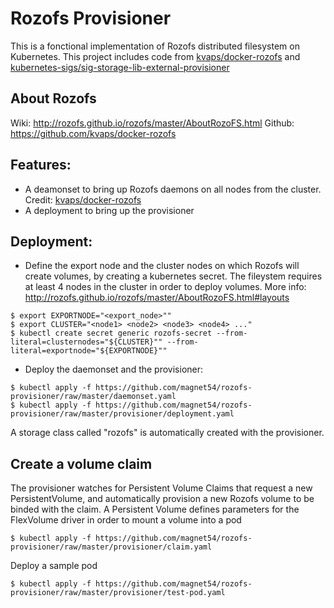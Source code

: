 # Rozofs Provisioner

This is a fonctional implementation of Rozofs distributed filesystem on Kubernetes.
This project includes code from [kvaps/docker-rozofs]  and [kubernetes-sigs/sig-storage-lib-external-provisioner] 

## About Rozofs
Wiki: http://rozofs.github.io/rozofs/master/AboutRozoFS.html
Github: https://github.com/kvaps/docker-rozofs


## Features:
  - A deamonset to bring up Rozofs daemons on all nodes from the cluster. Credit: [kvaps/docker-rozofs]
  - A deployment to bring up the provisioner

## Deployment:

  - Define the export node and the cluster nodes on which Rozofs will create volumes, by creating a kubernetes secret. The fileystem requires at least 4 nodes in the cluster in order to deploy volumes. More info: http://rozofs.github.io/rozofs/master/AboutRozoFS.html#layouts
```
$ export EXPORTNODE="<export_node>""
$ export CLUSTER="<node1> <node2> <node3> <node4> ..."
$ kubectl create secret generic rozofs-secret --from-literal=clusternodes="${CLUSTER}"" --from-literal=exportnode="${EXPORTNODE}""
```
  - Deploy the daemonset and the provisioner:
```
$ kubectl apply -f https://github.com/magnet54/rozofs-provisioner/raw/master/daemonset.yaml
$ kubectl apply -f https://github.com/magnet54/rozofs-provisioner/raw/master/provisioner/deployment.yaml
```
A storage class called "rozofs" is automatically created with the provisioner.

## Create a volume claim
The provisioner watches for Persistent Volume Claims that request a new PersistentVolume, and automatically provision a new Rozofs volume to be binded with the claim. 
A Persistent Volume defines parameters for the FlexVolume driver in order to mount a volume into a pod
```
$ kubectl apply -f https://github.com/magnet54/rozofs-provisioner/raw/master/provisioner/claim.yaml
```

Deploy a sample pod

```
$ kubectl apply -f https://github.com/magnet54/rozofs-provisioner/raw/master/provisioner/test-pod.yaml
```


   [kvaps/docker-rozofs]: <https://github.com/kvaps/docker-rozofs>
   [kubernetes-sigs/sig-storage-lib-external-provisioner]: <https://github.com/kubernetes-sigs/sig-storage-lib-external-provisioner>
